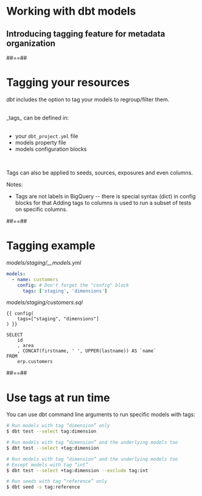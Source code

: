 <!-- .slide: class="transition"-->

# Working with dbt models

## Introducing tagging feature for metadata organization

##==##

<!-- .slide -->

# Tagging your resources

_dbt_ includes the option to tag your models to regroup/filter them.

<br/>
<div>
_tags_ can be defined in:<br/> <br/>

- your `dbt_project.yml` file
- models property file
- models configuration blocks
</div>
<!-- .element: class="fragment" -->

<br/>

Tags can also be applied to seeds, sources, exposures and even columns.

<!-- .element: class="fragment" -->

Notes:

- Tags are not labels in BigQuery -- there is special syntax (dict) in config blocks for that
  Adding tags to columns is used to run a subset of tests on specific columns.

##==##

<!-- .slide: class="with-code"-->

# Tagging example

_models/staging/\_\_models.yml_

```yaml
models:
  - name: customers
    config: # Don't forget the "config" block
      tags: ['staging', 'dimensions']
```

_models/staging/customers.sql_

```sql[2]
{{ config(
    tags=["staging", "dimensions"]
) }}

SELECT
    id
    , area
    , CONCAT(firstname, ' ', UPPER(lastname)) AS `name`
FROM
    erp.customers
```

##==##

<!-- .slide: class="with-code"-->

# Use tags at run time

You can use dbt command line arguments to run specific models with tags:

```bash
# Run models with tag “dimension” only
$ dbt test --select tag:dimension

# Run models with tag “dimension” and the underlying models too
$ dbt test --select +tag:dimension

# Run models with tag “dimension” and the underlying models too
# Except models with tag “int”
$ dbt test --select +tag:dimension --exclude tag:int

# Run seeds with tag “reference” only
$ dbt seed -s tag:reference
```
